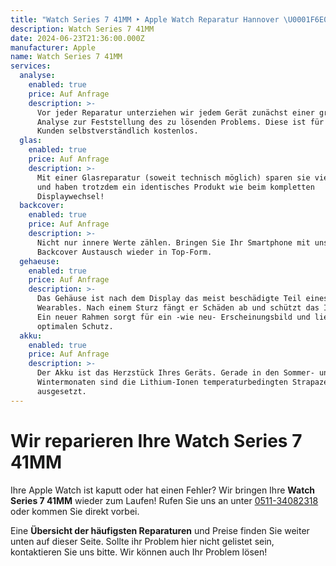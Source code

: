 ```yaml
---
title: "Watch Series 7 41MM ‣ Apple Watch Reparatur Hannover \U0001F6E0️ Wearables Werkstatt"
description: Watch Series 7 41MM
date: 2024-06-23T21:36:00.000Z
manufacturer: Apple
name: Watch Series 7 41MM
services:
  analyse:
    enabled: true
    price: Auf Anfrage
    description: >-
      Vor jeder Reparatur unterziehen wir jedem Gerät zunächst einer gründlichen
      Analyse zur Feststellung des zu lösenden Problems. Diese ist für unsere
      Kunden selbstverständlich kostenlos.
  glas:
    enabled: true
    price: Auf Anfrage
    description: >-
      Mit einer Glasreparatur (soweit technisch möglich) sparen sie viel Geld
      und haben trotzdem ein identisches Produkt wie beim kompletten
      Displaywechsel!
  backcover:
    enabled: true
    price: Auf Anfrage
    description: >-
      Nicht nur innere Werte zählen. Bringen Sie Ihr Smartphone mit unserem
      Backcover Austausch wieder in Top-Form.
  gehaeuse:
    enabled: true
    price: Auf Anfrage
    description: >-
      Das Gehäuse ist nach dem Display das meist beschädigte Teil eines
      Wearables. Nach einem Sturz fängt er Schäden ab und schützt das Innere.
      Ein neuer Rahmen sorgt für ein -wie neu- Erscheinungsbild und liefert
      optimalen Schutz.
  akku:
    enabled: true
    price: Auf Anfrage
    description: >-
      Der Akku ist das Herzstück Ihres Geräts. Gerade in den Sommer- und in den
      Wintermonaten sind die Lithium-Ionen temperaturbedingten Strapazen
      ausgesetzt.
---
```

# Wir reparieren Ihre Watch Series 7 41MM

Ihre Apple Watch ist kaputt oder hat einen Fehler? Wir bringen Ihre **Watch Series 7 41MM** wieder zum Laufen! Rufen Sie uns an unter [0511-34082318](tel:051134082318) oder kommen Sie direkt vorbei.

Eine **Übersicht der häufigsten Reparaturen** und Preise finden Sie weiter unten auf dieser Seite. Sollte ihr Problem hier nicht gelistet sein, kontaktieren Sie uns bitte. Wir können auch Ihr Problem lösen!
